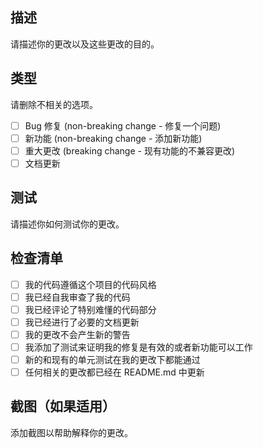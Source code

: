 ## 描述
请描述你的更改以及这些更改的目的。

## 类型
请删除不相关的选项。

- [ ] Bug 修复 (non-breaking change - 修复一个问题)
- [ ] 新功能 (non-breaking change - 添加新功能)
- [ ] 重大更改 (breaking change - 现有功能的不兼容更改)
- [ ] 文档更新

## 测试
请描述你如何测试你的更改。

## 检查清单
- [ ] 我的代码遵循这个项目的代码风格
- [ ] 我已经自我审查了我的代码
- [ ] 我已经评论了特别难懂的代码部分
- [ ] 我已经进行了必要的文档更新
- [ ] 我的更改不会产生新的警告
- [ ] 我添加了测试来证明我的修复是有效的或者新功能可以工作
- [ ] 新的和现有的单元测试在我的更改下都能通过
- [ ] 任何相关的更改都已经在 README.md 中更新

## 截图（如果适用）
添加截图以帮助解释你的更改。 